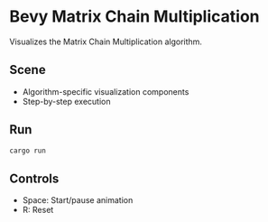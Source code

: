# Bevy Matrix Chain Multiplication

Visualizes the Matrix Chain Multiplication algorithm.

## Scene
- Algorithm-specific visualization components
- Step-by-step execution

## Run
```bash
cargo run
```

## Controls
- Space: Start/pause animation
- R: Reset
